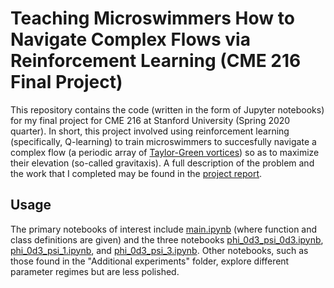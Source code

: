 # Teaching Microswimmers How to Navigate Complex Flows via Reinforcement Learning (CME 216 Final Project)
This repository contains the code (written in the form of Jupyter notebooks) for my final project for CME 216 at Stanford University (Spring 2020 quarter). In short, this project involved using reinforcement learning (specifically, Q-learning) to train microswimmers to succesfully navigate a complex flow (a periodic array of [Taylor-Green vortices](https://en.wikipedia.org/wiki/Taylor%E2%80%93Green_vortex?oldformat=true)) so as to maximize their elevation (so-called gravitaxis). A full description of the problem and the work that I completed may be found in the [project report](https://github.com/jbinagia/cme216-final-project/blob/master/CME_216_Final_Report.pdf). 

## Usage
The primary notebooks of interest include [main.ipynb](https://github.com/jbinagia/cme216-final-project/blob/master/main.ipynb) (where function and class definitions are given) and the three notebooks [phi_0d3_psi_0d3.ipynb](https://github.com/jbinagia/cme216-final-project/blob/master/phi_0d3_psi_0d3.ipynb), [phi_0d3_psi_1.ipynb](https://github.com/jbinagia/cme216-final-project/blob/master/phi_0d3_psi_1.ipynb), and [phi_0d3_psi_3.ipynb](https://github.com/jbinagia/cme216-final-project/blob/master/phi_0d3_psi_3.ipynb). Other notebooks, such as those found in the "Additional experiments" folder, explore different parameter regimes but are less polished. 
